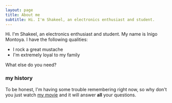 ```yaml
---
layout: page
title: About me
subtitle: Hi. I'm Shakeel, an electronics enthusiast and student.
---
```


Hi. I'm Shakeel, an electronics enthusiast and student.
My name is Inigo Montoya. I have the following qualities:

- I rock a great mustache
- I'm extremely loyal to my family

What else do you need?

### my history

To be honest, I'm having some trouble remembering right now, so why don't you just watch [my movie](http://en.wikipedia.org/wiki/The_Princess_Bride_%28film%29) and it will answer **all** your questions.
